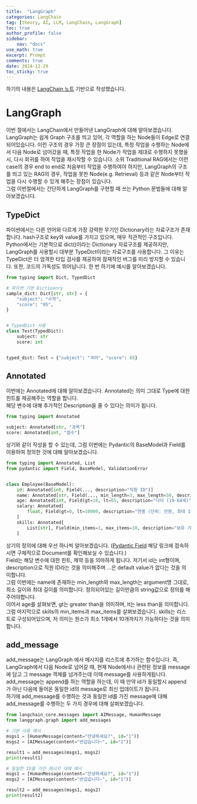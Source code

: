 ```yaml
---
title:  "LangGraph"
categories: LangChain
tag: [theory, AI, LLM, LangChain, LangGraph]
toc: true
author_profile: false
sidebar:
    nav: "docs"
use_math: true
excerpt: Prompt
comments: true
date: 2024-12-29
toc_sticky: true
---
```

하기의 내용은 <a href="https://wikidocs.net/233801" target="_blank">LangChain 노트</a> 기반으로 작성했습니다.

# LangGraph
이번 절에서는 LangChain에서 만들어낸 LangGraph에 대해 알아보겠습니다. LangGraph는 쉽게 Graph 구조를 띄고 있어, 각 역할을 하는 Node들이 Edge로 연결되어있습니다. 이런 구조의 경우 가장 큰 장점이 있는데, 특정 작업을 수행하는 Node에서 다음 Node로 넘어갔을 때, 특정 작업을 한 Node가 작업을 제대로 수행하지 못했을 시, 다시 회귀를 하여 작업을 재시작할 수 있습니다. 소위 Traditional RAG에서는 이런 case의 경우 end to end로 처음부터 작업을 수행하여야 하지만, LangGraph의 구조를 띄고 있는 RAG의 경우, 작업을 못한 Node(e.g. Retrieval) 등과 같은 Node부터 작업을 다시 수행할 수 있게 해주는 장점이 있습니다.    
그럼 이번절에서는 간단하게 LangGraph를 구현할 때 쓰는 Python 문법들에 대해 알아보겠습니다.   

## TypeDict
파이썬에서는 다른 언어와 다르게 가장 강력한 무기인 Dictionary라는 자료구조가 존재합니다. hash구조로 key와 value를 가지고 있으며, 매우 직관적인 구조입니다. Python에서는 기본적으료 dict()이라는 Dictionary 자료구조를 제공하지만, LangGraph를 사용할시 대부분 TypeDict이라는 자료구조를 사용합니다. 그 이유는 TypeDict은 더 엄격한 타입 검사를 제공하여 잠재적인 버그를 미리 방지할 수 있습니다. 또한, 코드의 가독성도 뛰어납니다. 한 번 하기에 예시를 알아보겠습니다.   

```python
from typing import Dict, TypedDict

# 파이썬 기본 Dictioanry
sample_dict: Dict[str, str] = {
    "subject": "수학",
    "score": "95",
}


# TypedDict 사용
class Test(TypedDict):
    subject: str
    score: int 


typed_dict: Test = {"subject": "국어", "score": 65}
```

## Annotated
이번에는 Annotated에 대해 알아보겠습니다. Annotated는 의미 그대로 Type에 대한 힌트를 제공해주는 역할을 합니다.   
해당 변수에 대해 추가적인 Description을 줄 수 있다는 의미가 됩니다.   

```python
from typing import Annotated

subject: Annotated[str, "과목"]
score: Annotated[int, "점수"]
```

상기와 같이 작성을 할 수 있는데, 그럼 이번에는 Pydantic의 BaseModel과 Field를 이용하여 정의한 것에 대해 알아보겠습니다.   
```python
from typing import Annotated, List
from pydantic import Field, BaseModel, ValidationError


class Employee(BaseModel):
    id: Annotated[int, Field(..., description="직원 ID")]
    name: Annotated[str, Field(..., min_length=3, max_length=50, description="이름")]
    age: Annotated[int, Field(gt=18, lt=65, description="나이 (19-64세)")]
    salary: Annotated[
        float, Field(gt=0, lt=10000, description="연봉 (단위: 만원, 최대 10억)")
    ]
    skills: Annotated[
        List[str], Field(min_items=1, max_items=10, description="보유 기술 (1-10개)")
    ]
```

상기의 정의에 대해 우선 하나씩 알아보겠습니다. (<a href="https://docs.pydantic.dev/latest/concepts/fields/" target="_blank">Pydantic Field</a> 해당 링크에 접속하시면 구체적으로 Document를 확인해보실 수 있습니다.)    
Field는 해당 변수에 대한 힌트, 제약 등을 의마하게 됩니다. 저기서 id는 int형이며, description으로 직원 ID라는 것을 의미해주며 ...은 default value가 없다는 것을 의미합니다.    
그럼 이번에는 name에 존재하는 min_length와 max_length는 argument명 그대로, 최소 길이와 최대 길이를 의미합니다. 정의되어있는 길이만큼의 string값으로 정의를 해주어야합니다.   
이어서 age를 살펴보면, gt는 greater than을 의미하며, lt는 less than을 의미합니다.   
그럼 마지막으로 skills의 min_items과 max_items를 살펴보겠습니다. skills는 리스트로 구성되어있으며, 저 의미는 원소가 최소 1개에서 10개까지가 가능하다는 것을 의미합니다.   

## add_message
add_message는 LangGraph 에서 메시지를 리스트에 추가하는 함수입니다. 즉, LangGraph에서 다음 Node로 넘어갈 때, 현재 Node에서나 관련된 정보를 message에 담고 그 message 객체를 넘겨주는데 이때 message를 사용하게됩니다.   
add_message는 append를 하는 역할을 하는데, 이 때 만약 id가 동일할시 append가 아닌 다음에 들어온 동일한 id의 message로 최신 업데이트가 됩니다.    
하기에 add_message를 수행하는 것과 동일한 id를 가진 message에 대해 add_message를 수행하는 두 가지 경우에 대해 살펴보겠습니다.   
```python
from langchain_core.messages import AIMessage, HumanMessage
from langgraph.graph import add_messages

# 기본 사용 예시
msgs1 = [HumanMessage(content="안녕하세요?", id="1")]
msgs2 = [AIMessage(content="반갑습니다~", id="2")]

result1 = add_messages(msgs1, msgs2)
print(result1)

# 동일한 ID를 가진 메시지 대체 예시
msgs1 = [HumanMessage(content="안녕하세요?", id="1")]
msgs2 = [AIMessage(content="반갑습니다~", id="1")]

result2 = add_messages(msgs1, msgs2)
print(result2)
```
